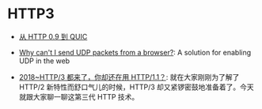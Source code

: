# HTTP3

- [从 HTTP 0.9 到 QUIC](https://zhuanlan.zhihu.com/p/23366045)

- [Why can't I send UDP packets from a browser?](http://new.gafferongames.com/post/why_cant_i_send_udp_packets_from_a_browser/): A solution for enabling UDP in the web

- [2018~HTTP/3 都来了，你却还在用 HTTP/1.1？](https://zhuanlan.zhihu.com/p/58668946): 就在大家刚刚为了解了 HTTP/2 新特性而舒口气儿的时候，HTTP/3 却又紧锣密鼓地准备着了。今天就跟大家聊一聊这第三代 HTTP 技术。
